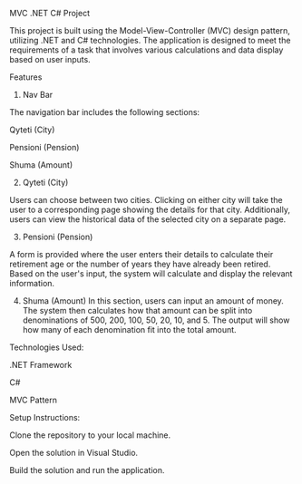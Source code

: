 MVC .NET C# Project

This project is built using the Model-View-Controller (MVC) design pattern, utilizing .NET and C# technologies. The application is designed to meet the requirements of a task that involves various calculations and data display based on user inputs.

Features

1. Nav Bar

The navigation bar includes the following sections:

Qyteti (City)

Pensioni (Pension)

Shuma (Amount)


2. Qyteti (City)

Users can choose between two cities. Clicking on either city will take the user to a corresponding page showing the details for that city.
Additionally, users can view the historical data of the selected city on a separate page.

3. Pensioni (Pension)
   
A form is provided where the user enters their details to calculate their retirement age or the number of years they have already been retired.
Based on the user's input, the system will calculate and display the relevant information.

4. Shuma (Amount)
In this section, users can input an amount of money. The system then calculates how that amount can be split into denominations of 500, 200, 100, 50, 20, 10, and 5.
The output will show how many of each denomination fit into the total amount.


Technologies Used:

.NET Framework

C#

MVC Pattern


Setup Instructions:

Clone the repository to your local machine.

Open the solution in Visual Studio.

Build the solution and run the application.
